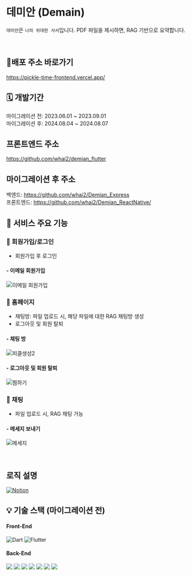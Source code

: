 # 데미안 (Demain)

`데미안`은 `나의 위대한 사서`입니다. PDF 파일을 제시하면, RAG 기반으로 요약합니다.

</br>

## 🚩배포 주소 바로가기 

https://pickle-time-frontend.vercel.app/

## 🗓️ 개발기간

마이그레이션 전: 2023.06.01 ~ 2023.09.01</br>
마이그레이션 후: 2024.08.04 ~ 2024.08.07

## 프론트엔드 주소
https://github.com/whai2/demian_flutter

## 마이그레이션 후 주소
백엔드: https://github.com/whai2/Demian_Express</br>
프론트엔드: https://github.com/whai2/Demian_ReactNative/

## 👀 서비스 주요 기능

### 🔔 회원가입/로그인
  - 회원가입 후 로그인
    
#### - 이메일 회원가입

![이메일 회원가입](https://github.com/Splint-Final-Project/Pickle-Time-Frontend/assets/76935187/bb753c17-6f0a-449f-8bc6-44b7b3a667fb)


### 🔔 홈페이지
  - 채팅방: 파일 업로드 시, 해당 파일에 대한 RAG 채팅방 생성
  - 로그아웃 및 회원 탈퇴
    
#### - 채팅 방

![피클생성2](https://github.com/Splint-Final-Project/Pickle-Time-Frontend/assets/76935187/46ec11b9-5941-4e7d-9600-242ce2776bf3)

#### - 로그아웃 및 회원 탈퇴

![찜하기](https://github.com/Splint-Final-Project/Pickle-Time-Frontend/assets/76935187/23d4ad9d-6f30-4ac8-82ed-b68a9c703cd6)

### 🔔 채팅
  - 파일 업로드 시, RAG 채팅 가능
    
#### - 메세지 보내기

![메세지](https://github.com/Splint-Final-Project/Pickle-Time-Frontend/assets/76935187/cf376c51-e39b-49f3-8385-1e67546a088d)


</br>

## 로직 설명

 <div style="margin: ; text-align: left;"> 
   <a href="https://jumbled-tablecloth-e39.notion.site/Demian-AI-26948db5885b4d79ab1f7032673c1504?pvs=4">
      <img src="https://img.shields.io/badge/Notion-000000?style=for-the-badge&logo=Notion&logoColor=white" alt="Notion">
   </a>
</div>

## 💡 기술 스택 (마이그레이션 전)

#### Front-End

<div style="margin: ; text-align: left;">
  <img src="https://img.shields.io/badge/Dart-0175C2?style=for-the-badge&logo=Dart&logoColor=white" alt="Dart">
  <img src="https://img.shields.io/badge/Flutter-02569B?style=for-the-badge&logo=Flutter&logoColor=white" alt="Flutter">
</div>


#### Back-End 

<div style="margin: ; text-align: left;">
  <img src="https://img.shields.io/badge/Django-092E20?style=for-the-badge&logo=Django&logoColor=white">
  <img src="https://img.shields.io/badge/LangChain-1C3C3C?style=for-the-badge&logo=LangChain&logoColor=white">
  <img src="https://img.shields.io/badge/OpenAI-412991?style=for-the-badge&logo=OpenAI&logoColor=white">
  <img src="https://img.shields.io/badge/Nginx-269539?style=for-the-badge&logo=Nginx&logoColor=white">
  <img src="https://img.shields.io/badge/Gunicorn-499848?style=for-the-badge&logo=Gunicorn&logoColor=white">
  <img src="https://img.shields.io/badge/Docker-2496ED?style=for-the-badge&logo=Docker&logoColor=white">
  <img src="https://img.shields.io/badge/docker--compose-2496ED?style=for-the-badge&logo=Docker&logoColor=white">
</div>
